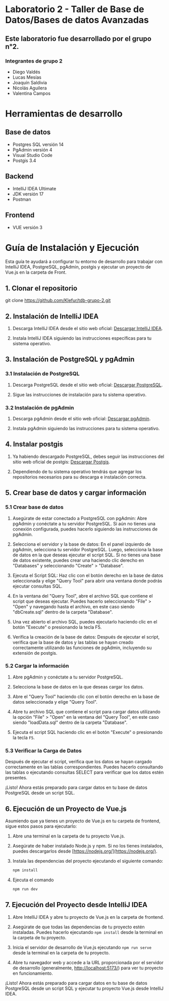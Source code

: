 # Laboratorio 2 - Taller de Base de Datos/Bases de datos Avanzadas
## Este laboratorio fue desarrollado por el grupo n°2.
### Integrantes de grupo 2
* Diego Valdés
* Lucas Mesías
* Joaquín Saldivia
* Nicolás Aguilera
* Valentina Campos

# Herramientas de desarrollo

## Base de datos
* Postgres SQL versión 14
* PgAdmin versión 4
* Visual Studio Code
* Postgis 3.4

## Backend
* IntelliJ IDEA Ultimate
* JDK versión 17
* Postman

## Frontend
* VUE versión 3

# Guía de Instalación y Ejecución
Esta guía te ayudará a configurar tu entorno de desarrollo para trabajar con IntelliJ IDEA, PostgreSQL, pgAdmin, postgis y ejecutar un proyecto de Vue.js en la carpeta de Front.

## 1. Clonar el repositorio

git clone https://github.com/Klefur/tdb-grupo-2.git

## 2. Instalación de IntelliJ IDEA

1. Descarga IntelliJ IDEA desde el sitio web oficial: [Descargar IntelliJ IDEA](https://www.jetbrains.com/idea/download/).

2. Instala IntelliJ IDEA siguiendo las instrucciones específicas para tu sistema operativo.

## 3. Instalación de PostgreSQL y pgAdmin

### 3.1 Instalación de PostgreSQL

1. Descarga PostgreSQL desde el sitio web oficial: [Descargar PostgreSQL](https://www.postgresql.org/download/).

2. Sigue las instrucciones de instalación para tu sistema operativo.

### 3.2 Instalación de pgAdmin

1. Descarga pgAdmin desde el sitio web oficial: [Descargar pgAdmin](https://www.pgadmin.org/download/).

2. Instala pgAdmin siguiendo las instrucciones para tu sistema operativo.

## 4. Instalar postgis

1. Ya habiendo descargado PostgreSQL, debes seguir las instrucciones del sitio web oficial de postgis: [Descargar Postgis](https://trac.osgeo.org/postgis/wiki/UsersWikiInstall#:~:text=PostGIS%20Install%20Guide,PostGIS%203%20Series%20Guides).

2. Dependiendo de tu sistema operativo tendrás que agregar los repositorios necesarios para su descarga e instalación correcta.

## 5. Crear base de datos y cargar información

### 5.1 Crear base de datos

1. Asegúrate de estar conectado a PostgreSQL con pgAdmin:
   Abre pgAdmin y conéctate a tu servidor PostgreSQL.
   Si aún no tienes una conexión configurada, puedes hacerlo siguiendo las instrucciones de pgAdmin.

2. Selecciona el servidor y la base de datos:
   En el panel izquierdo de pgAdmin, selecciona tu servidor PostgreSQL.
   Luego, selecciona la base de datos en la que deseas ejecutar el script SQL. Si no tienes una base de datos existente, puedes crear una haciendo clic derecho en "Databases" y seleccionando "Create" > "Database".

3. Ejecuta el Script SQL:
   Haz clic con el botón derecho en la base de datos seleccionada y elige "Query Tool" para abrir una ventana donde podrás ejecutar consultas SQL.

4. En la ventana del "Query Tool", abre el archivo SQL que contiene el script que deseas ejecutar. Puedes hacerlo seleccionando "File" > "Open" y navegando hasta el archivo, en este caso siendo "dbCreate.sql" dentro de la carpeta "Database".

5. Una vez abierto el archivo SQL, puedes ejecutarlo haciendo clic en el botón "Execute" o presionando la tecla F5.

6. Verifica la creación de la base de datos:
   Después de ejecutar el script, verifica que la base de datos y las tablas se hayan creado correctamente utilizando las funciones de pgAdmin, incluyendo su extensión de postgis.

### 5.2 Cargar la información

1. Abre pgAdmin y conéctate a tu servidor PostgreSQL.

2. Selecciona la base de datos en la que deseas cargar los datos.

3. Abre el "Query Tool" haciendo clic con el botón derecho en la base de datos seleccionada y elige "Query Tool".

4. Abre tu archivo SQL que contiene el script para cargar datos utilizando la opción "File" > "Open" en la ventana del "Query Tool", en este caso siendo "loadData.sql" dentro de la carpeta "Database".

5. Ejecuta el script SQL haciendo clic en el botón "Execute" o presionando la tecla `F5`.

### 5.3 Verificar la Carga de Datos

Después de ejecutar el script, verifica que los datos se hayan cargado correctamente en las tablas correspondientes. Puedes hacerlo consultando las tablas o ejecutando consultas SELECT para verificar que los datos estén presentes.

¡Listo! Ahora estás preparado para cargar datos en tu base de datos PostgreSQL desde un script SQL.


## 6. Ejecución de un Proyecto de Vue.js

Asumiendo que ya tienes un proyecto de Vue.js en tu carpeta de frontend, sigue estos pasos para ejecutarlo:

1. Abre una terminal en la carpeta de tu proyecto Vue.js.

2. Asegúrate de haber instalado Node.js y npm. Si no los tienes instalados, puedes descargarlos desde [https://nodejs.org/](https://nodejs.org/).

3. Instala las dependencias del proyecto ejecutando el siguiente comando:

   ```bash
   npm install
   ```
   
4. Ejecuta el comando
   ```bash
   npm run dev
   ```
   
## 7. Ejecución del Proyecto desde IntelliJ IDEA

1. Abre IntelliJ IDEA y abre tu proyecto de Vue.js en la carpeta de frontend.

2. Asegúrate de que todas las dependencias de tu proyecto estén instaladas. Puedes hacerlo ejecutando `npm install` desde la terminal en la carpeta de tu proyecto.

3. Inicia el servidor de desarrollo de Vue.js ejecutando `npm run serve` desde la terminal en la carpeta de tu proyecto.

4. Abre tu navegador web y accede a la URL proporcionada por el servidor de desarrollo (generalmente, [http://localhost:5173/](http://localhost:5173/)) para ver tu proyecto en funcionamiento.

¡Listo! Ahora estás preparado para cargar datos en tu base de datos PostgreSQL desde un script SQL y ejecutar tu proyecto Vue.js desde IntelliJ IDEA.


